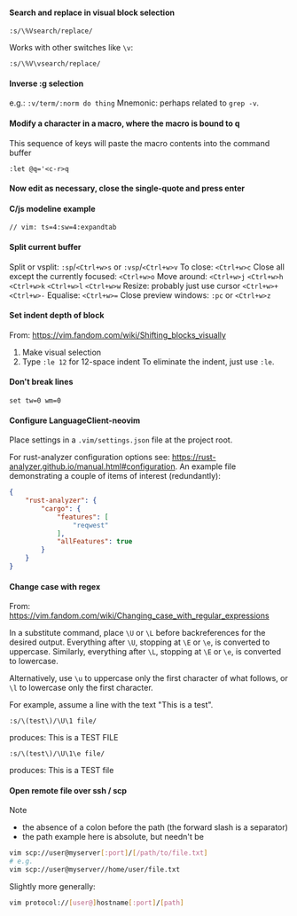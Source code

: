
#### Search and replace in visual block selection
```
:s/\%Vsearch/replace/
```
Works with other switches like `\v`:
```
:s/\%V\vsearch/replace/
```

#### Inverse :g selection
e.g.:
`:v/term/:norm do thing`
Mnemonic: perhaps related to `grep -v`.

#### Modify a character in a macro, where the macro is bound to q
This sequence of keys will paste the macro contents into the command buffer
```vimscript
:let @q='<c-r>q
```
#### Now edit as necessary, close the single-quote and press enter

#### C/js modeline example
```
// vim: ts=4:sw=4:expandtab
```

#### Split current buffer
Split or vsplit:
`:sp`/`<Ctrl+w>s` or `:vsp`/`<Ctrl+w>v`
To close:
`<Ctrl+w>c`
Close all except the currently focused:
`<Ctrl+w>o`
Move around:
`<Ctrl+w>j`
`<Ctrl+w>h`
`<Ctrl+w>k`
`<Ctrl+w>l`
`<Ctrl+w>w`
Resize: probably just use cursor
`<Ctrl+w>+`
`<Ctrl+w>-`
Equalise:
`<Ctrl+w>=`
Close preview windows:
`:pc` or `<Ctrl+w>z`

#### Set indent depth of block
From: https://vim.fandom.com/wiki/Shifting_blocks_visually
1. Make visual selection
2. Type `:le 12` for 12-space indent
To eliminate the indent, just use `:le`.

#### Don't break lines
```vimscript
set tw=0 wm=0
```

#### Configure LanguageClient-neovim
Place settings in a `.vim/settings.json` file at the project root.

For rust-analyzer configuration options see:
https://rust-analyzer.github.io/manual.html#configuration. An example file demonstrating a couple
of items of interest (redundantly):

```json
{
    "rust-analyzer": {
        "cargo": {
            "features": [
                "reqwest"
            ],
            "allFeatures": true
        }
    }
}
```

#### Change case with regex
From: https://vim.fandom.com/wiki/Changing_case_with_regular_expressions

In a substitute command, place `\U` or `\L` before backreferences for the desired output.
Everything after `\U`, stopping at `\E` or `\e`, is converted to uppercase. Similarly, everything
after `\L`, stopping at `\E` or `\e`, is converted to lowercase.

Alternatively, use `\u` to uppercase only the first character of what follows, or `\l` to lowercase
only the first character.

For example, assume a line with the text "This is a test".
```
:s/\(test\)/\U\1 file/
```
produces: This is a TEST FILE
```
:s/\(test\)/\U\1\e file/
```
produces: This is a TEST file

#### Open remote file over ssh / scp
Note
- the absence of a colon before the path (the forward slash is a separator)
- the path example here is absolute, but needn't be
```sh
vim scp://user@myserver[:port]/[/path/to/file.txt]
# e.g.
vim scp://user@myserver//home/user/file.txt
```
Slightly more generally:
```sh
vim protocol://[user@]hostname[:port]/[path]
```
